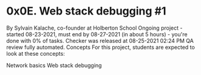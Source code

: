 # 0x0E. Web stack debugging #1
 By Sylvain Kalache, co-founder at Holberton School
 Ongoing project - started 08-23-2021, must end by 08-27-2021 (in about 5 hours) - you're done with 0% of tasks.
 Checker was released at 08-25-2021 02:24 PM
 QA review fully automated.
Concepts
For this project, students are expected to look at these concepts:

Network basics
Web stack debugging